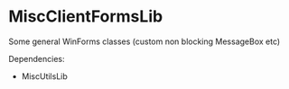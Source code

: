 # MiscClientFormsLib
Some general WinForms classes (custom non blocking MessageBox etc)

Dependencies:

* MiscUtilsLib
